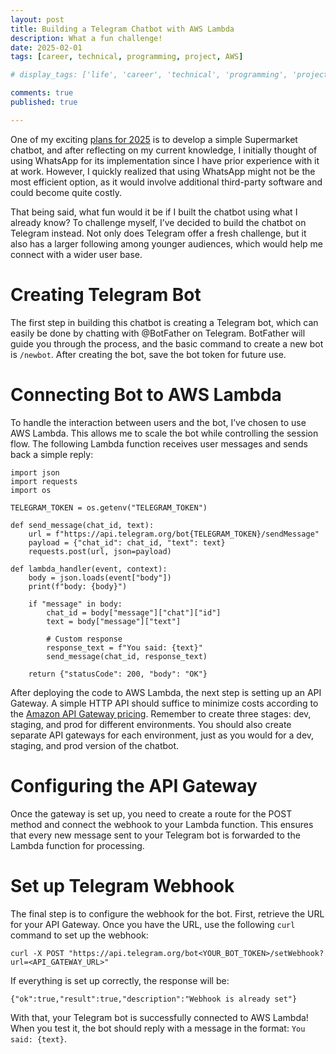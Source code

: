```yaml
---
layout: post
title: Building a Telegram Chatbot with AWS Lambda
description: What a fun challenge!
date: 2025-02-01
tags: [career, technical, programming, project, AWS]

# display_tags: ['life', 'career', 'technical', 'programming', 'project', 'AWS', 'growth']

comments: true
published: true

---
```

One of my exciting [plans for 2025](https://brandonyongys.github.io/blog/2025/setting-my-goals/) is to develop a simple Supermarket chatbot, and after reflecting on my current knowledge, I initially thought of using WhatsApp for its implementation since I have prior experience with it at work. However, I quickly realized that using WhatsApp might not be the most efficient option, as it would involve additional third-party software and could become quite costly.

That being said, what fun would it be if I built the chatbot using what I already know? To challenge myself, I’ve decided to build the chatbot on Telegram instead. Not only does Telegram offer a fresh challenge, but it also has a larger following among younger audiences, which would help me connect with a wider user base.

# Creating Telegram Bot
The first step in building this chatbot is creating a Telegram bot, which can easily be done by chatting with @BotFather on Telegram. BotFather will guide you through the process, and the basic command to create a new bot is `/newbot`. After creating the bot, save the bot token for future use.

# Connecting Bot to AWS Lambda
To handle the interaction between users and the bot, I’ve chosen to use AWS Lambda. This allows me to scale the bot while controlling the session flow. The following Lambda function receives user messages and sends back a simple reply:

~~~
import json
import requests
import os

TELEGRAM_TOKEN = os.getenv("TELEGRAM_TOKEN")

def send_message(chat_id, text):
    url = f"https://api.telegram.org/bot{TELEGRAM_TOKEN}/sendMessage"
    payload = {"chat_id": chat_id, "text": text}
    requests.post(url, json=payload)

def lambda_handler(event, context):
    body = json.loads(event["body"])
    print(f"body: {body}")
    
    if "message" in body:
        chat_id = body["message"]["chat"]["id"]
        text = body["message"]["text"]

        # Custom response
        response_text = f"You said: {text}"
        send_message(chat_id, response_text)

    return {"statusCode": 200, "body": "OK"}

~~~

After deploying the code to AWS Lambda, the next step is setting up an API Gateway. A simple HTTP API should suffice to minimize costs according to the [Amazon API Gateway pricing](https://aws.amazon.com/api-gateway/pricing/). Remember to create three stages: dev, staging, and prod for different environments. You should also create separate API gateways for each environment, just as you would for a dev, staging, and prod version of the chatbot.

# Configuring the API Gateway
Once the gateway is set up, you need to create a route for the POST method and connect the webhook to your Lambda function. This ensures that every new message sent to your Telegram bot is forwarded to the Lambda function for processing.

# Set up Telegram Webhook
The final step is to configure the webhook for the bot. First, retrieve the URL for your API Gateway. Once you have the URL, use the following `curl` command to set up the webhook:

~~~
curl -X POST "https://api.telegram.org/bot<YOUR_BOT_TOKEN>/setWebhook?url=<API_GATEWAY_URL>"
~~~

If everything is set up correctly, the response will be: 
~~~
{"ok":true,"result":true,"description":"Webhook is already set"}
~~~

With that, your Telegram bot is successfully connected to AWS Lambda! When you test it, the bot should reply with a message in the format: `You said: {text}`.

